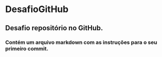 # DesafioGitHub
## Desafio repositório no GitHub.
### Contém um arquivo markdown com as instruções para o seu primeiro commit.
